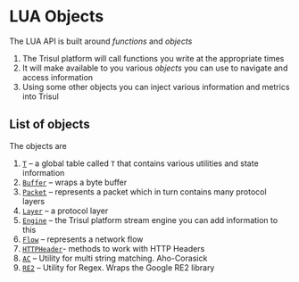 # LUA Objects

The LUA API is built around *functions* and *objects*

1. The Trisul platform will call functions you write at the appropriate times
2. It will make available to you various *objects* you can use to navigate and access information
3. Using some other objects you can inject various information and metrics into Trisul

## List of objects

The objects are

1. [`T`](/docs/lua/obj_globalt) – a global table called `T` that contains various utilities and state information
2. [`Buffer`](/docs/lua/obj_buffer) – wraps a byte buffer
3. [`Packet`](/docs/lua/obj_packet) – represents a packet which in turn contains many protocol layers
4. [`Layer`](/docs/lua/obj_layer) – a protocol layer
5. [`Engine`](/docs/lua/obj_engine) – the Trisul platform stream engine you can add information to this
6. [`Flow`](/docs/lua/obj_flowid) – represents a network flow
7. [`HTTPHeader`](/docs/lua/obj_httpheader)- methods to work with HTTP Headers
8. [`AC`](/docs/lua/obj_ac) – Utility for multi string matching. Aho-Corasick
9. [`RE2`](/docs/lua/obj_re2) – Utility for Regex. Wraps the Google RE2 library
